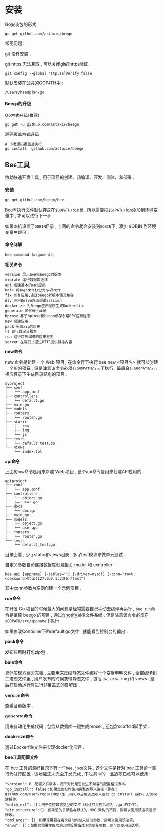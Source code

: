 # 安装

Go安装包的形式 :

```
go get github.com/astaxie/beego
```

常见问题 :

git 没有安装 .

git https 无法获取 , 可以关闭git的https验证 .

```
git config --global http.sslVerify false
```

默认安装在公共的GOPATH中 :

```
/Users/headplan/go
```

#### Beego的升级

Go方式升级\(推荐\)

```
go get -u github.com/astaxie/beego
```

源码覆盖方式升级

```
# 下载源码覆盖后执行
go install  github.com/astaxie/beego
```

## Bee工具

协助快速开发工具 , 用于项目的创建、热编译、开发、测试、和部署 .

#### 安装

```
go get github.com/beego/bee
```

Bee可执行文件默认存放在`$GOPATH/bin`里 , 所以需要把`$GOPATH/bin`添加到环境变量中 , 才可以进行下一步 .

如果本机设置了`GOBIN`目录 , 上面的命令就会安装到`GOBIN`下 , 添加 GOBIN 到环境变量中即可 .

#### 命令详解

```
bee command [arguments]
```

**相关命令**

```
version 展示bee和beego的版本
migrate 运行数据库迁移
api 创建基本的api应用
bale 将非go文件打包为go源文件
fix 修复应用,通过beego新版本使其兼容
dlv 使用Delve启动调试session
dockerize 为Beego应用程序生成Dockerfile
generate 源代码生成器
hprose 基于hprose和beego框架创建RPC应用程序
new 创建应用
pack 压缩zip包应用
rs 运行自定义脚本
run 运行可热编译的应用程序
server 在端口上通过HTTP提供静态内容
```

**new命令**

new 命令是新建一个 Web 项目 , 在命令行下执行 bee new &lt;项目名&gt; 就可以创建一个新的项目 . 但是注意该命令必须在`$GOPATH/src`下执行 . 最后会在`$GOPATH/src`相应目录下生成目录结构的项目 .

```
myproject
├── conf
│   └── app.conf
├── controllers
│   └── default.go
├── main.go
├── models
├── routers
│   └── router.go
├── static
│   ├── css
│   ├── img
│   └── js
├── tests
│   └── default_test.go
└── views
    └── index.tpl
```

**api命令**

上面的`new`命令是用来新建 Web 项目 , 这个api命令是用来创建API应用的 .

```
apiproject
├── conf
│   └── app.conf
├── controllers
│   └── object.go
│   └── user.go
├── docs
│   └── doc.go
├── main.go
├── models
│   └── object.go
│   └── user.go
├── routers
│   └── router.go
└── tests
    └── default_test.go
```

目录上看 , 少了static和views目录 , 多了test模块来做单元测试 .

自定义参数自动连接数据库创建相关 model 和 controller :

```
bee api [appname] [-tables=""] [-driver=mysql] [-conn="root:<password>@tcp(127.0.0.1:3306)/test"]
```

其中conn参数为空则创建一个示例项目 .

**run命令**

在开发 Go 项目的时候最大的问题是经常需要自己手动去编译再运行 , `bee run`命令是监控 beego 的项目 , 通过[fsnotify](https://github.com/howeyc/fsnotify)监控文件系统 . 但是注意该命令必须在`$GOPATH/src/appname`下执行 .

如果修改Controller下的default.go文件 , 就能看到控制台的输出 .

**pack命令**

发布应用时打包zip包 .

**bale命令**

具体实现方案未完善 , 主要用来压缩静态文件编程一个变量申明文件 , 全部编译到二进制文件里 , 用户发布的时候携带静态文件 , 包括 js、css、img 和 views . 最后在启动运行时进行非覆盖式的自解压 .

**version命令**

查看当前版本 .

**generate命令**

用来自动化生成代码 , 包含从数据库一键生成model , 还包含scaffold脚手架 .

**dockerize命令**

通过Dockerfile文件来实现docker化应用 .

**bee工具配置文件**

在 bee 工具的源码目录下有一个`bee.json`文件 , 这个文件是针对 bee 工具的一些行为进行配置 . 该功能还未完全开发完成 , 不过其中的一些选项已经可以使用 :

```
"version": 0：配置文件版本，用于对比是否发生不兼容的配置格式版本。
"go_install": false：如果您的包均使用完整的导入路径（例如：github.com/user/repo/subpkg）,则可以启用该选项来进行 go install 操作，加快构建操作。
"watch_ext": []：用于监控其它类型的文件（默认只监控后缀为 .go 的文件）。
"dir_structure":{}：如果您的目录名与默认的 MVC 架构的不同，则可以使用该选项进行修改。
"cmd_args": []：如果您需要在每次启动时加入启动参数，则可以使用该选项。
"envs": []：如果您需要在每次启动时设置临时环境变量参数，则可以使用该选项。
```



